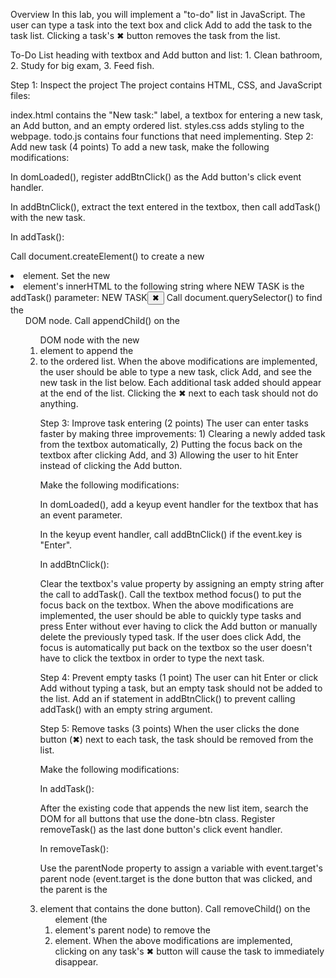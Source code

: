 Overview
In this lab, you will implement a "to-do" list in JavaScript. The user can type a task into the text box and click Add to add the task to the task list. Clicking a task's ✖ button removes the task from the list.

To-Do List heading with textbox and Add button and list: 1. Clean bathroom, 2. Study for big exam, 3. Feed fish.

Step 1: Inspect the project
The project contains HTML, CSS, and JavaScript files:

index.html contains the "New task:" label, a textbox for entering a new task, an Add button, and an empty ordered list. 
styles.css adds styling to the webpage. 
todo.js contains four functions that need implementing.
Step 2: Add new task (4 points)
To add a new task, make the following modifications:

In domLoaded(), register addBtnClick() as the Add button's click event handler.

In addBtnClick(), extract the text entered in the textbox, then call addTask() with the new task.

In addTask():

Call document.createElement() to create a new <li> element. 
Set the new <li> element's innerHTML to the following string where NEW TASK is the addTask() parameter:
<span class="task-text">NEW TASK</span><button class="done-btn">&#10006;</button>
Call document.querySelector() to find the <ol> DOM node.
Call appendChild() on the <ol> DOM node with the new <li> element to append the <li> to the ordered list.
When the above modifications are implemented, the user should be able to type a new task, click Add, and see the new task in the list below. Each additional task added should appear at the end of the list. Clicking the ✖ next to each task should not do anything.

Step 3: Improve task entering (2 points)
The user can enter tasks faster by making three improvements: 1) Clearing a newly added task from the textbox automatically, 2) Putting the focus back on the textbox after clicking Add, and 3) Allowing the user to hit Enter instead of clicking the Add button.

Make the following modifications:

In domLoaded(), add a keyup event handler for the textbox that has an event parameter.

In the keyup event handler, call addBtnClick() if the event.key is "Enter".

In addBtnClick():

Clear the textbox's value property by assigning an empty string after the call to addTask(). 
Call the textbox method focus() to put the focus back on the textbox.
When the above modifications are implemented, the user should be able to quickly type tasks and press Enter without ever having to click the Add button or manually delete the previously typed task. If the user does click Add, the focus is automatically put back on the textbox so the user doesn't have to click the textbox in order to type the next task.

Step 4: Prevent empty tasks (1 point)
The user can hit Enter or click Add without typing a task, but an empty task should not be added to the list. Add an if statement in addBtnClick() to prevent calling addTask() with an empty string argument.

Step 5: Remove tasks (3 points)
When the user clicks the done button (✖) next to each task, the task should be removed from the list.

Make the following modifications:

In addTask():

After the existing code that appends the new list item, search the DOM for all buttons that use the done-btn class.
Register removeTask() as the last done button's click event handler.

In removeTask():

Use the parentNode property to assign a variable with event.target's parent node (event.target is the done button that was clicked, and the parent is the <li> element that contains the done button).
Call removeChild() on the <ol> element (the <li> element's parent node) to remove the <li> element.
When the above modifications are implemented, clicking on any task's ✖ button will cause the task to immediately disappear.

